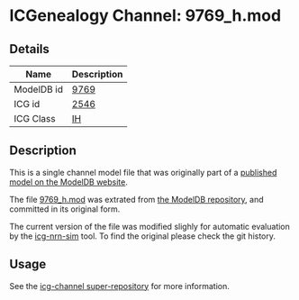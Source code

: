 # ICGenealogy Channel: 9769\_h.mod

## Details

Name | Description
---- | -----------
ModelDB id | [9769](http://senselab.med.yale.edu/ModelDB/ShowModel.cshtml?model=9769)
ICG id | [2546](http://icg.neurotheory.ox.ac.uk/channels/4/2546)
ICG Class | [IH](http://icg.neurotheory.ox.ac.uk/channels/4)

## Description

This is a single channel model file that was originally part of a [published model on the ModelDB website](http://senselab.med.yale.edu/ModelDB/ShowModel.cshtml?model=9769).


The file [9769\_h.mod](9769_h.mod) was extrated from [the ModelDB repository](http://senselab.med.yale.edu/ModelDB/ShowModel.cshtml?model=9769), and committed in its original form.

The current version of the file was modified slighly for automatic evaluation by the [icg-nrn-sim](https://github.com/icgenealogy/icg-nrn-sim) tool. To find the original please check the git history.


## Usage

See the [icg-channel super-repository](https://github.com/icgenealogy/icg-channels) for more information.
